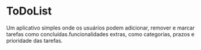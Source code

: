 # ToDoList
 Um aplicativo simples onde os usuários podem adicionar, remover e marcar tarefas como concluídas.funcionalidades extras, como categorias, prazos e prioridade das tarefas.
